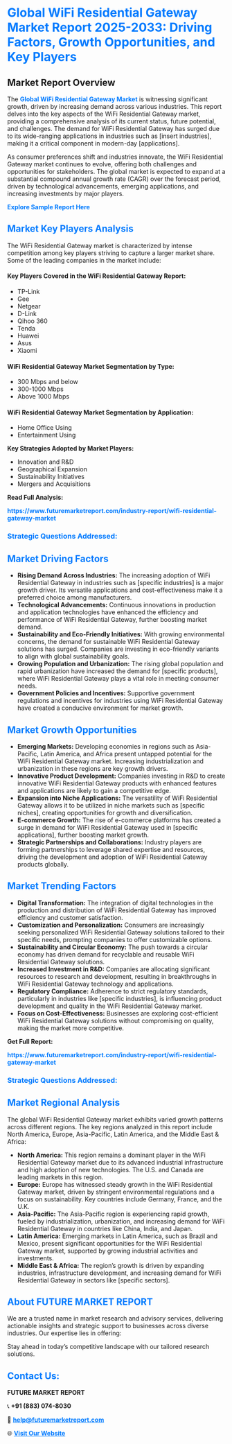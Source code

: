 <h1 style="color: #007BFF;">Global WiFi Residential Gateway Market Report 2025-2033: Driving Factors, Growth Opportunities, and Key Players</h1>

<section id="overview">
<h2>Market Report Overview</h2>
<p>The <a href="https://www.futuremarketreport.com/industry-report/wifi-residential-gateway-market" style="color: #007BFF; text-decoration: none;"><strong>Global WiFi Residential Gateway Market</strong></a> is witnessing significant growth, driven by increasing demand across various industries. This report delves into the key aspects of the WiFi Residential Gateway market, providing a comprehensive analysis of its current status, future potential, and challenges. The demand for WiFi Residential Gateway has surged due to its wide-ranging applications in industries such as [insert industries], making it a critical component in modern-day [applications].</p>
<p>As consumer preferences shift and industries innovate, the WiFi Residential Gateway market continues to evolve, offering both challenges and opportunities for stakeholders. The global market is expected to expand at a substantial compound annual growth rate (CAGR) over the forecast period, driven by technological advancements, emerging applications, and increasing investments by major players.</p>
</section>

<section id="overview">
<p><a href="https://www.futuremarketreport.com/request-sample/reportId=115493" style="color: #007BFF; text-decoration: none;"><strong>Explore Sample Report Here</strong></a></p>
</section>

<section id="key-players">
<h2 style="color: #007BFF;">Market Key Players Analysis</h2>
<p>The WiFi Residential Gateway market is characterized by intense competition among key players striving to capture a larger market share. Some of the leading companies in the market include:</p>
<h4>Key Players Covered in the WiFi Residential Gateway Report:</h4>
<ul><li>TP-Link</li><li>Gee</li><li>Netgear</li><li>D-Link</li><li>Qihoo 360</li><li>Tenda</li><li>Huawei</li><li>Asus</li><li>Xiaomi</li></ul>
<h4>WiFi Residential Gateway Market Segmentation by Type:</h4>
<ul><li>300 Mbps and below</li><li>300-1000 Mbps</li><li>Above 1000 Mbps</li></ul>

<h4>WiFi Residential Gateway Market Segmentation by Application:</h4>
<ul><li>Home Office Using</li><li>Entertainment Using</li></ul>
<p><strong>Key Strategies Adopted by Market Players:</strong></p>
<ul>
<li>Innovation and R&D</li>
<li>Geographical Expansion</li>
<li>Sustainability Initiatives</li>
<li>Mergers and Acquisitions</li>
</ul>
</section>

<section>
<p><strong>Read Full Analysis: </strong></p><a href="https://www.futuremarketreport.com/industry-report/wifi-residential-gateway-market" style="color: #007BFF; text-decoration: none;"><strong>https://www.futuremarketreport.com/industry-report/wifi-residential-gateway-market</strong></a>
<h3 style="color: #007BFF;">Strategic Questions Addressed:</h3>
</section>

<section id="driving-factors">
<h2 style="color: #007BFF;">Market Driving Factors</h2>
<ul>
<li><strong>Rising Demand Across Industries:</strong> The increasing adoption of WiFi Residential Gateway in industries such as [specific industries] is a major growth driver. Its versatile applications and cost-effectiveness make it a preferred choice among manufacturers.</li>
<li><strong>Technological Advancements:</strong> Continuous innovations in production and application technologies have enhanced the efficiency and performance of WiFi Residential Gateway, further boosting market demand.</li>
<li><strong>Sustainability and Eco-Friendly Initiatives:</strong> With growing environmental concerns, the demand for sustainable WiFi Residential Gateway solutions has surged. Companies are investing in eco-friendly variants to align with global sustainability goals.</li>
<li><strong>Growing Population and Urbanization:</strong> The rising global population and rapid urbanization have increased the demand for [specific products], where WiFi Residential Gateway plays a vital role in meeting consumer needs.</li>
<li><strong>Government Policies and Incentives:</strong> Supportive government regulations and incentives for industries using WiFi Residential Gateway have created a conducive environment for market growth.</li>
</ul>
</section>

<section id="growth-opportunities">
<h2 style="color: #007BFF;">Market Growth Opportunities</h2>
<ul>
<li><strong>Emerging Markets:</strong> Developing economies in regions such as Asia-Pacific, Latin America, and Africa present untapped potential for the WiFi Residential Gateway market. Increasing industrialization and urbanization in these regions are key growth drivers.</li>
<li><strong>Innovative Product Development:</strong> Companies investing in R&D to create innovative WiFi Residential Gateway products with enhanced features and applications are likely to gain a competitive edge.</li>
<li><strong>Expansion into Niche Applications:</strong> The versatility of WiFi Residential Gateway allows it to be utilized in niche markets such as [specific niches], creating opportunities for growth and diversification.</li>
<li><strong>E-commerce Growth:</strong> The rise of e-commerce platforms has created a surge in demand for WiFi Residential Gateway used in [specific applications], further boosting market growth.</li>
<li><strong>Strategic Partnerships and Collaborations:</strong> Industry players are forming partnerships to leverage shared expertise and resources, driving the development and adoption of WiFi Residential Gateway products globally.</li>
</ul>
</section>

<section id="trending-factors">
<h2 style="color: #007BFF;">Market Trending Factors</h2>
<ul>
<li><strong>Digital Transformation:</strong> The integration of digital technologies in the production and distribution of WiFi Residential Gateway has improved efficiency and customer satisfaction.</li>
<li><strong>Customization and Personalization:</strong> Consumers are increasingly seeking personalized WiFi Residential Gateway solutions tailored to their specific needs, prompting companies to offer customizable options.</li>
<li><strong>Sustainability and Circular Economy:</strong> The push towards a circular economy has driven demand for recyclable and reusable WiFi Residential Gateway solutions.</li>
<li><strong>Increased Investment in R&D:</strong> Companies are allocating significant resources to research and development, resulting in breakthroughs in WiFi Residential Gateway technology and applications.</li>
<li><strong>Regulatory Compliance:</strong> Adherence to strict regulatory standards, particularly in industries like [specific industries], is influencing product development and quality in the WiFi Residential Gateway market.</li>
<li><strong>Focus on Cost-Effectiveness:</strong> Businesses are exploring cost-efficient WiFi Residential Gateway solutions without compromising on quality, making the market more competitive.</li>
</ul>
</section>

<section>
<p><strong>Get Full Report: </strong></p><a href="https://www.futuremarketreport.com/industry-report/wifi-residential-gateway-market" style="color: #007BFF; text-decoration: none;"><strong>https://www.futuremarketreport.com/industry-report/wifi-residential-gateway-market</strong></a>
<h3 style="color: #007BFF;">Strategic Questions Addressed:</h3>
</section>


<section id="regional-analysis">
<h2 style="color: #007BFF;">Market Regional Analysis</h2>
<p>The global WiFi Residential Gateway market exhibits varied growth patterns across different regions. The key regions analyzed in this report include North America, Europe, Asia-Pacific, Latin America, and the Middle East & Africa:</p>
<ul>
<li><strong>North America:</strong> This region remains a dominant player in the WiFi Residential Gateway market due to its advanced industrial infrastructure and high adoption of new technologies. The U.S. and Canada are leading markets in this region.</li>
<li><strong>Europe:</strong> Europe has witnessed steady growth in the WiFi Residential Gateway market, driven by stringent environmental regulations and a focus on sustainability. Key countries include Germany, France, and the U.K.</li>
<li><strong>Asia-Pacific:</strong> The Asia-Pacific region is experiencing rapid growth, fueled by industrialization, urbanization, and increasing demand for WiFi Residential Gateway in countries like China, India, and Japan.</li>
<li><strong>Latin America:</strong> Emerging markets in Latin America, such as Brazil and Mexico, present significant opportunities for the WiFi Residential Gateway market, supported by growing industrial activities and investments.</li>
<li><strong>Middle East & Africa:</strong> The region’s growth is driven by expanding industries, infrastructure development, and increasing demand for WiFi Residential Gateway in sectors like [specific sectors].</li>
</ul>
</section>

<footer>
<h2 style="color: #007BFF;">About FUTURE MARKET REPORT</h2>
<p>We are a trusted name in market research and advisory services, delivering actionable insights and strategic support to businesses across diverse industries. Our expertise lies in offering:</p>

<p>Stay ahead in today’s competitive landscape with our tailored research solutions.</p>

<h2 style="color: #007BFF;">Contact Us:</h2>
<p><strong>FUTURE MARKET REPORT</strong></p>
<p>📞 <strong>+91 (883) 074-8030</strong></p>
<p>📧 <strong><a href="mailto:help@futuremarketreport.com" style="color: #007BFF;">help@futuremarketreport.com</a></strong></p>
<p>🌐 <strong><a href="https://www.futuremarketreport.com/" style="color: #007BFF;">Visit Our Website</a></strong></p>
</footer>
